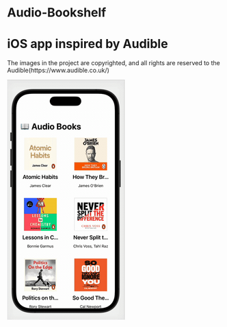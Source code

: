 # Audio-Bookshelf
# iOS app inspired by Audible
<p>The images in the project are copyrighted, and all rights are reserved to the Audible(https://www.audible.co.uk/)</p> 

![Preview1](https://github.com/bemywang/Audio-Bookshelf/blob/main/preview1.gif)
